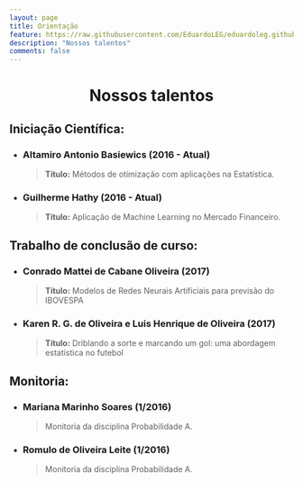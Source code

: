 ```yaml
---
layout: page
title: Orientação
feature: https://raw.githubusercontent.com/EduardoLEG/eduardoleg.github.io/master/assets/img/livro2.png
description: "Nossos talentos"
comments: false
---
```

<center> <h1>Nossos talentos</h1> </center>

## Iniciação Científica:

* ### Altamiro Antonio Basiewics (2016 - Atual)

    > **Título:** Métodos de otimização com aplicações na Estatística.

* ### Guilherme Hathy (2016 - Atual)

    > **Título:** Aplicação de Machine Learning no Mercado Financeiro.
    
## Trabalho de conclusão de curso:

* ### Conrado Mattei de Cabane Oliveira (2017)

    > **Título:** Modelos de Redes Neurais Artificiais para previsão do IBOVESPA

* ### Karen R. G. de Oliveira e Luis Henrique de Oliveira (2017)

    > **Título:** Driblando a sorte e marcando um gol: uma abordagem estatística no futebol

    
## Monitoria:

* ### Mariana Marinho Soares (1/2016)

    > Monitoria da disciplina Probabilidade A.
    
* ### Romulo de Oliveira Leite (1/2016)

    > Monitoria da disciplina Probabilidade A.

